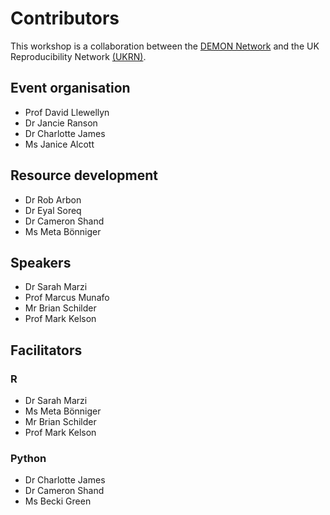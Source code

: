 # Contributors

This workshop is a collaboration between the [DEMON Network](https://demondementia.com) and the UK Reproducibility Network [(UKRN)](https://www.ukrn.org).

## Event organisation

- Prof David Llewellyn
- Dr Jancie Ranson
- Dr Charlotte James
- Ms Janice Alcott

## Resource development

- Dr Rob Arbon
- Dr Eyal Soreq
- Dr Cameron Shand
- Ms Meta B&ouml;nniger

## Speakers

- Dr Sarah Marzi
- Prof Marcus Munafo
- Mr Brian Schilder
- Prof Mark Kelson

## Facilitators

### R

- Dr Sarah Marzi
- Ms Meta B&ouml;nniger
- Mr Brian Schilder
- Prof Mark Kelson

### Python

- Dr Charlotte James
- Dr Cameron Shand
- Ms Becki Green